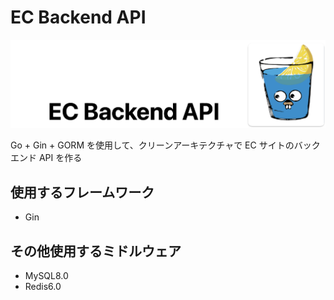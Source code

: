 # EC Backend API

<img src="./docs/image.png">

Go + Gin + GORM を使用して、クリーンアーキテクチャで EC サイトのバックエンド API を作る

## 使用するフレームワーク

- Gin

## その他使用するミドルウェア

- MySQL8.0
- Redis6.0
